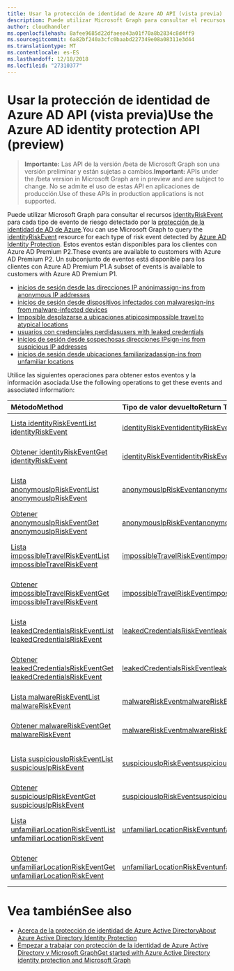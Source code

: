 ```yaml
---
title: Usar la protección de identidad de Azure AD API (vista previa)
description: Puede utilizar Microsoft Graph para consultar el recursos identityRiskEvent para cada tipo de evento de riesgo detectado por la protección de la identidad de AD de Azure. Estos eventos están disponibles para los clientes con Azure AD Premium P2. Un subconjunto de eventos está disponible para los clientes con Azure AD Premium P1.
author: cloudhandler
ms.openlocfilehash: 8afee9685d22dfaeea43a01f70a8b2834c8d4ff9
ms.sourcegitcommit: 6a82bf240a3cfc0baabd227349e08a08311e3d44
ms.translationtype: MT
ms.contentlocale: es-ES
ms.lasthandoff: 12/18/2018
ms.locfileid: "27310377"
---
```

# <a name="use-the-azure-ad-identity-protection-api-preview"></a><span data-ttu-id="abe88-105">Usar la protección de identidad de Azure AD API (vista previa)</span><span class="sxs-lookup"><span data-stu-id="abe88-105">Use the Azure AD identity protection API (preview)</span></span>

> <span data-ttu-id="abe88-106">**Importante:** Las API de la versión /beta de Microsoft Graph son una versión preliminar y están sujetas a cambios.</span><span class="sxs-lookup"><span data-stu-id="abe88-106">**Important:** APIs under the /beta version in Microsoft Graph are in preview and are subject to change.</span></span> <span data-ttu-id="abe88-107">No se admite el uso de estas API en aplicaciones de producción.</span><span class="sxs-lookup"><span data-stu-id="abe88-107">Use of these APIs in production applications is not supported.</span></span>

<span data-ttu-id="abe88-108">Puede utilizar Microsoft Graph para consultar el recursos [identityRiskEvent](identityriskevent.md) para cada tipo de evento de riesgo detectado por la [protección de la identidad de AD de Azure](https://docs.microsoft.com/en-us/azure/active-directory/active-directory-identityprotection).</span><span class="sxs-lookup"><span data-stu-id="abe88-108">You can use Microsoft Graph to query the [identityRiskEvent](identityriskevent.md) resource for each type of risk event detected by [Azure AD Identity Protection](https://docs.microsoft.com/en-us/azure/active-directory/active-directory-identityprotection).</span></span> <span data-ttu-id="abe88-109">Estos eventos están disponibles para los clientes con Azure AD Premium P2.</span><span class="sxs-lookup"><span data-stu-id="abe88-109">These events are available to customers with Azure AD Premium P2.</span></span> <span data-ttu-id="abe88-110">Un subconjunto de eventos está disponible para los clientes con Azure AD Premium P1.</span><span class="sxs-lookup"><span data-stu-id="abe88-110">A subset of events is available to customers with Azure AD Premium P1.</span></span>

* [<span data-ttu-id="abe88-111">inicios de sesión desde las direcciones IP anónimas</span><span class="sxs-lookup"><span data-stu-id="abe88-111">sign-ins from anonymous IP addresses</span></span>](anonymousipriskevent.md)
* [<span data-ttu-id="abe88-112">inicios de sesión desde dispositivos infectados con malware</span><span class="sxs-lookup"><span data-stu-id="abe88-112">sign-ins from malware-infected devices</span></span>](malwareriskevent.md)
* [<span data-ttu-id="abe88-113">Imposible desplazarse a ubicaciones atípicos</span><span class="sxs-lookup"><span data-stu-id="abe88-113">impossible travel to atypical locations</span></span>](impossibletravelriskevent.md)
* [<span data-ttu-id="abe88-114">usuarios con credenciales perdidas</span><span class="sxs-lookup"><span data-stu-id="abe88-114">users with leaked credentials</span></span>](leakedcredentialsriskevent.md)
* [<span data-ttu-id="abe88-115">inicios de sesión desde sospechosas direcciones IP</span><span class="sxs-lookup"><span data-stu-id="abe88-115">sign-ins from suspicious IP addresses</span></span>](suspiciousipriskevent.md)
* [<span data-ttu-id="abe88-116">inicios de sesión desde ubicaciones familiarizadas</span><span class="sxs-lookup"><span data-stu-id="abe88-116">sign-ins from unfamiliar locations</span></span>](unfamiliarlocationriskevent.md)

<span data-ttu-id="abe88-117">Utilice las siguientes operaciones para obtener estos eventos y la información asociada:</span><span class="sxs-lookup"><span data-stu-id="abe88-117">Use the following operations to get these events and associated information:</span></span>

| <span data-ttu-id="abe88-118">Método</span><span class="sxs-lookup"><span data-stu-id="abe88-118">Method</span></span>           | <span data-ttu-id="abe88-119">Tipo de valor devuelto</span><span class="sxs-lookup"><span data-stu-id="abe88-119">Return Type</span></span>    |<span data-ttu-id="abe88-120">Descripción</span><span class="sxs-lookup"><span data-stu-id="abe88-120">Description</span></span>|
|:---------------|:--------|:----------|
|[<span data-ttu-id="abe88-121">Lista identityRiskEvent</span><span class="sxs-lookup"><span data-stu-id="abe88-121">List identityRiskEvent</span></span>](../api/identityriskevent-get.md) |[<span data-ttu-id="abe88-122">identityRiskEvent</span><span class="sxs-lookup"><span data-stu-id="abe88-122">identityRiskEvent</span></span>](identityriskevent.md)| <span data-ttu-id="abe88-123">Obtener la colección de identityRiskEvent.</span><span class="sxs-lookup"><span data-stu-id="abe88-123">Get identityRiskEvent collection.</span></span> |
|[<span data-ttu-id="abe88-124">Obtener identityRiskEvent</span><span class="sxs-lookup"><span data-stu-id="abe88-124">Get identityRiskEvent</span></span>](../api/identityriskevent-get.md) |[<span data-ttu-id="abe88-125">identityRiskEvent</span><span class="sxs-lookup"><span data-stu-id="abe88-125">identityRiskEvent</span></span>](identityriskevent.md)| <span data-ttu-id="abe88-126">Obtener el objeto identityRiskEvent.</span><span class="sxs-lookup"><span data-stu-id="abe88-126">Get identityRiskEvent object.</span></span> |
|[<span data-ttu-id="abe88-127">Lista anonymousIpRiskEvent</span><span class="sxs-lookup"><span data-stu-id="abe88-127">List anonymousIpRiskEvent</span></span>](../api/anonymousipriskevent-get.md) |[<span data-ttu-id="abe88-128">anonymousIpRiskEvent</span><span class="sxs-lookup"><span data-stu-id="abe88-128">anonymousIpRiskEvent</span></span>](anonymousipriskevent.md)| <span data-ttu-id="abe88-129">Obtener la colección de anonymousIpRiskEvent.</span><span class="sxs-lookup"><span data-stu-id="abe88-129">Get anonymousIpRiskEvent collection.</span></span> |
|[<span data-ttu-id="abe88-130">Obtener anonymousIpRiskEvent</span><span class="sxs-lookup"><span data-stu-id="abe88-130">Get anonymousIpRiskEvent</span></span>](../api/anonymousipriskevent-get.md) |[<span data-ttu-id="abe88-131">anonymousIpRiskEvent</span><span class="sxs-lookup"><span data-stu-id="abe88-131">anonymousIpRiskEvent</span></span>](anonymousipriskevent.md)| <span data-ttu-id="abe88-132">Obtener el objeto anonymousIpRiskEvent.</span><span class="sxs-lookup"><span data-stu-id="abe88-132">Get anonymousIpRiskEvent object.</span></span> |
|[<span data-ttu-id="abe88-133">Lista impossibleTravelRiskEvent</span><span class="sxs-lookup"><span data-stu-id="abe88-133">List impossibleTravelRiskEvent</span></span>](../api/impossibletravelriskevent-get.md) |[<span data-ttu-id="abe88-134">impossibleTravelRiskEvent</span><span class="sxs-lookup"><span data-stu-id="abe88-134">impossibleTravelRiskEvent</span></span>](impossibletravelriskevent.md)| <span data-ttu-id="abe88-135">Obtener la colección de impossibleTravelRiskEvent.</span><span class="sxs-lookup"><span data-stu-id="abe88-135">Get impossibleTravelRiskEvent collection.</span></span> |
|[<span data-ttu-id="abe88-136">Obtener impossibleTravelRiskEvent</span><span class="sxs-lookup"><span data-stu-id="abe88-136">Get impossibleTravelRiskEvent</span></span>](../api/impossibletravelriskevent-get.md) |[<span data-ttu-id="abe88-137">impossibleTravelRiskEvent</span><span class="sxs-lookup"><span data-stu-id="abe88-137">impossibleTravelRiskEvent</span></span>](impossibletravelriskevent.md)| <span data-ttu-id="abe88-138">Obtener el objeto impossibleTravelRiskEvent.</span><span class="sxs-lookup"><span data-stu-id="abe88-138">Get impossibleTravelRiskEvent object.</span></span> |
|[<span data-ttu-id="abe88-139">Lista leakedCredentialsRiskEvent</span><span class="sxs-lookup"><span data-stu-id="abe88-139">List leakedCredentialsRiskEvent</span></span>](../api/leakedcredentialsriskevent-get.md) |[<span data-ttu-id="abe88-140">leakedCredentialsRiskEvent</span><span class="sxs-lookup"><span data-stu-id="abe88-140">leakedCredentialsRiskEvent</span></span>](leakedcredentialsriskevent.md)| <span data-ttu-id="abe88-141">Obtener la colección de leakedCredentialsRiskEvent.</span><span class="sxs-lookup"><span data-stu-id="abe88-141">Get leakedCredentialsRiskEvent collection.</span></span> |
|[<span data-ttu-id="abe88-142">Obtener leakedCredentialsRiskEvent</span><span class="sxs-lookup"><span data-stu-id="abe88-142">Get leakedCredentialsRiskEvent</span></span>](../api/leakedcredentialsriskevent-get.md) |[<span data-ttu-id="abe88-143">leakedCredentialsRiskEvent</span><span class="sxs-lookup"><span data-stu-id="abe88-143">leakedCredentialsRiskEvent</span></span>](leakedcredentialsriskevent.md)| <span data-ttu-id="abe88-144">Obtener el objeto leakedCredentialsRiskEvent.</span><span class="sxs-lookup"><span data-stu-id="abe88-144">Get leakedCredentialsRiskEvent object.</span></span> |
|[<span data-ttu-id="abe88-145">Lista malwareRiskEvent</span><span class="sxs-lookup"><span data-stu-id="abe88-145">List malwareRiskEvent</span></span>](../api/malwareriskevent-get.md) |[<span data-ttu-id="abe88-146">malwareRiskEvent</span><span class="sxs-lookup"><span data-stu-id="abe88-146">malwareRiskEvent</span></span>](malwareriskevent.md)| <span data-ttu-id="abe88-147">Obtener la colección de malwareRiskEvent.</span><span class="sxs-lookup"><span data-stu-id="abe88-147">Get malwareRiskEvent collection.</span></span> |
|[<span data-ttu-id="abe88-148">Obtener malwareRiskEvent</span><span class="sxs-lookup"><span data-stu-id="abe88-148">Get malwareRiskEvent</span></span>](../api/malwareriskevent-get.md) |[<span data-ttu-id="abe88-149">malwareRiskEvent</span><span class="sxs-lookup"><span data-stu-id="abe88-149">malwareRiskEvent</span></span>](malwareriskevent.md)| <span data-ttu-id="abe88-150">Obtener el objeto malwareRiskEvent.</span><span class="sxs-lookup"><span data-stu-id="abe88-150">Get malwareRiskEvent object.</span></span> |
|[<span data-ttu-id="abe88-151">Lista suspiciousIpRiskEvent</span><span class="sxs-lookup"><span data-stu-id="abe88-151">List suspiciousIpRiskEvent</span></span>](../api/suspiciousipriskevent-get.md) |[<span data-ttu-id="abe88-152">suspiciousIpRiskEvent</span><span class="sxs-lookup"><span data-stu-id="abe88-152">suspiciousIpRiskEvent</span></span>](suspiciousipriskevent.md)| <span data-ttu-id="abe88-153">Obtener la colección de suspiciousIpRiskEvent.</span><span class="sxs-lookup"><span data-stu-id="abe88-153">Get suspiciousIpRiskEvent collection.</span></span> |
|[<span data-ttu-id="abe88-154">Obtener suspiciousIpRiskEvent</span><span class="sxs-lookup"><span data-stu-id="abe88-154">Get suspiciousIpRiskEvent</span></span>](../api/suspiciousipriskevent-get.md) |[<span data-ttu-id="abe88-155">suspiciousIpRiskEvent</span><span class="sxs-lookup"><span data-stu-id="abe88-155">suspiciousIpRiskEvent</span></span>](suspiciousipriskevent.md)| <span data-ttu-id="abe88-156">Obtener el objeto suspiciousIpRiskEvent.</span><span class="sxs-lookup"><span data-stu-id="abe88-156">Get suspiciousIpRiskEvent object.</span></span> |
|[<span data-ttu-id="abe88-157">Lista unfamiliarLocationRiskEvent</span><span class="sxs-lookup"><span data-stu-id="abe88-157">List unfamiliarLocationRiskEvent</span></span>](../api/unfamiliarlocationriskevent-get.md) |[<span data-ttu-id="abe88-158">unfamiliarLocationRiskEvent</span><span class="sxs-lookup"><span data-stu-id="abe88-158">unfamiliarLocationRiskEvent</span></span>](unfamiliarlocationriskevent.md)| <span data-ttu-id="abe88-159">Obtener la colección de unfamiliarLocationRiskEvent.</span><span class="sxs-lookup"><span data-stu-id="abe88-159">Get unfamiliarLocationRiskEvent collection.</span></span> |
|[<span data-ttu-id="abe88-160">Obtener unfamiliarLocationRiskEvent</span><span class="sxs-lookup"><span data-stu-id="abe88-160">Get unfamiliarLocationRiskEvent</span></span>](../api/unfamiliarlocationriskevent-get.md) |[<span data-ttu-id="abe88-161">unfamiliarLocationRiskEvent</span><span class="sxs-lookup"><span data-stu-id="abe88-161">unfamiliarLocationRiskEvent</span></span>](unfamiliarlocationriskevent.md)| <span data-ttu-id="abe88-162">Obtener el objeto unfamiliarLocationRiskEvent.</span><span class="sxs-lookup"><span data-stu-id="abe88-162">Get unfamiliarLocationRiskEvent object.</span></span> |

# <a name="see-also"></a><span data-ttu-id="abe88-163">Vea también</span><span class="sxs-lookup"><span data-stu-id="abe88-163">See also</span></span>

* [<span data-ttu-id="abe88-164">Acerca de la protección de identidad de Azure Active Directory</span><span class="sxs-lookup"><span data-stu-id="abe88-164">About Azure Active Directory Identity Protection</span></span>](https://docs.microsoft.com/en-us/azure/active-directory/active-directory-identityprotection)
* [<span data-ttu-id="abe88-165">Empezar a trabajar con protección de la identidad de Azure Active Directory y Microsoft Graph</span><span class="sxs-lookup"><span data-stu-id="abe88-165">Get started with Azure Active Directory identity protection and Microsoft Graph</span></span>](https://docs.microsoft.com/en-us/azure/active-directory/active-directory-identityprotection-graph-getting-started)
